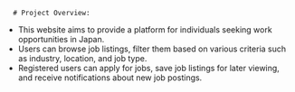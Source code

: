       # Project Overview:
   - This website aims to provide a platform for individuals seeking work opportunities in Japan.
   - Users can browse job listings, filter them based on various criteria such as industry, location, and job type.
   - Registered users can apply for jobs, save job listings for later viewing, and receive notifications about new job postings.
